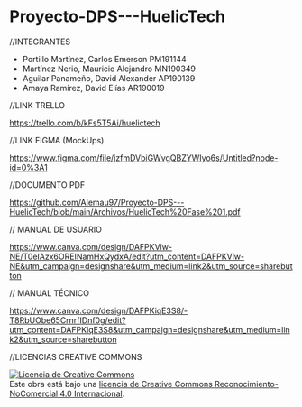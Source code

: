# Proyecto-DPS---HuelicTech

//INTEGRANTES

- Portillo Martínez, Carlos Emerson PM191144
- Martínez Nerio, Mauricio Alejandro MN190349
- Aguilar Panameño, David Alexander AP190139
- Amaya Ramírez, David Elías AR190019


//LINK TRELLO

https://trello.com/b/kFs5T5Ai/huelictech

//LINK FIGMA (MockUps)

https://www.figma.com/file/jzfmDVbiGWvgQBZYWIyo6s/Untitled?node-id=0%3A1

//DOCUMENTO PDF

https://github.com/Alemau97/Proyecto-DPS---HuelicTech/blob/main/Archivos/HuelicTech%20Fase%201.pdf

// MANUAL DE USUARIO

https://www.canva.com/design/DAFPKVlw-NE/T0eIAzx6OREINamHxQydxA/edit?utm_content=DAFPKVlw-NE&utm_campaign=designshare&utm_medium=link2&utm_source=sharebutton

// MANUAL TÉCNICO

https://www.canva.com/design/DAFPKiqE3S8/-T8RbUObe65CrnrfIDnf0g/edit?utm_content=DAFPKiqE3S8&utm_campaign=designshare&utm_medium=link2&utm_source=sharebutton

//LICENCIAS CREATIVE COMMONS

<a rel="license" href="http://creativecommons.org/licenses/by-nc/4.0/"><img alt="Licencia de Creative Commons" style="border-width:0" src="https://i.creativecommons.org/l/by-nc/4.0/88x31.png" /></a><br />Este obra está bajo una <a rel="license" href="http://creativecommons.org/licenses/by-nc/4.0/">licencia de Creative Commons Reconocimiento-NoComercial 4.0 Internacional</a>.
